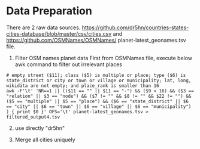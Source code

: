 # Data Preparation

There are 2 raw data sources. https://github.com/dr5hn/countries-states-cities-database/blob/master/csv/cities.csv and https://github.com/OSMNames/OSMNames/ planet-latest_geonames.tsv file.

1. Filter OSM names planet data
First from OSMNames file, execute below awk command to filter out irrelevant places

```
# empty street ($11); class ($5) is multiple or place; type ($6) is state_district or city or town or village or municipality; lat, long, wikidata are not empty; and place_rank is smaller than 16
awk -F'\t' 'NR==1 || (($11 == "" || $11 == "-") && ($9 < 16) && ($3 == "relation" || $3 == "node") && ($7 != "" && $8 != "" && $22 != "") && ($5 == "multiple" || $5 == "place") && ($6 == "state_district" || $6 == "city" || $6 == "town" || $6 == "village" || $6 == "municipality") ) { print $0 }' OFS='\t' planet-latest_geonames.tsv > filtered_output4.tsv
```

2. use directly "dr5hn"

3. Merge all cities uniquely